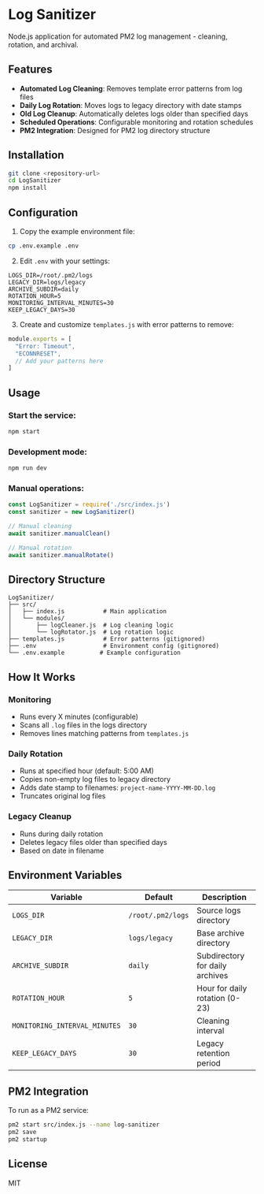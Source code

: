 # Log Sanitizer

Node.js application for automated PM2 log management - cleaning, rotation, and archival.

## Features

- **Automated Log Cleaning**: Removes template error patterns from log files
- **Daily Log Rotation**: Moves logs to legacy directory with date stamps
- **Old Log Cleanup**: Automatically deletes logs older than specified days
- **Scheduled Operations**: Configurable monitoring and rotation schedules
- **PM2 Integration**: Designed for PM2 log directory structure

## Installation

```bash
git clone <repository-url>
cd LogSanitizer
npm install
```

## Configuration

1. Copy the example environment file:
```bash
cp .env.example .env
```

2. Edit `.env` with your settings:

```env
LOGS_DIR=/root/.pm2/logs
LEGACY_DIR=logs/legacy
ARCHIVE_SUBDIR=daily
ROTATION_HOUR=5
MONITORING_INTERVAL_MINUTES=30
KEEP_LEGACY_DAYS=30
```

3. Create and customize `templates.js` with error patterns to remove:
```javascript
module.exports = [
  "Error: Timeout",
  "ECONNRESET",
  // Add your patterns here
]
```

## Usage

### Start the service:
```bash
npm start
```

### Development mode:
```bash
npm run dev
```

### Manual operations:
```javascript
const LogSanitizer = require('./src/index.js')
const sanitizer = new LogSanitizer()

// Manual cleaning
await sanitizer.manualClean()

// Manual rotation
await sanitizer.manualRotate()
```

## Directory Structure

```
LogSanitizer/
├── src/
│   ├── index.js           # Main application
│   └── modules/
│       ├── logCleaner.js  # Log cleaning logic
│       └── logRotator.js  # Log rotation logic
├── templates.js           # Error patterns (gitignored)
├── .env                   # Environment config (gitignored)
└── .env.example          # Example configuration
```

## How It Works

### Monitoring
- Runs every X minutes (configurable)
- Scans all `.log` files in the logs directory
- Removes lines matching patterns from `templates.js`

### Daily Rotation
- Runs at specified hour (default: 5:00 AM)
- Copies non-empty log files to legacy directory
- Adds date stamp to filenames: `project-name-YYYY-MM-DD.log`
- Truncates original log files

### Legacy Cleanup
- Runs during daily rotation
- Deletes legacy files older than specified days
- Based on date in filename

## Environment Variables

| Variable | Default | Description |
|----------|---------|-------------|
| `LOGS_DIR` | `/root/.pm2/logs` | Source logs directory |
| `LEGACY_DIR` | `logs/legacy` | Base archive directory |
| `ARCHIVE_SUBDIR` | `daily` | Subdirectory for daily archives |
| `ROTATION_HOUR` | `5` | Hour for daily rotation (0-23) |
| `MONITORING_INTERVAL_MINUTES` | `30` | Cleaning interval |
| `KEEP_LEGACY_DAYS` | `30` | Legacy retention period |

## PM2 Integration

To run as a PM2 service:

```bash
pm2 start src/index.js --name log-sanitizer
pm2 save
pm2 startup
```

## License

MIT
